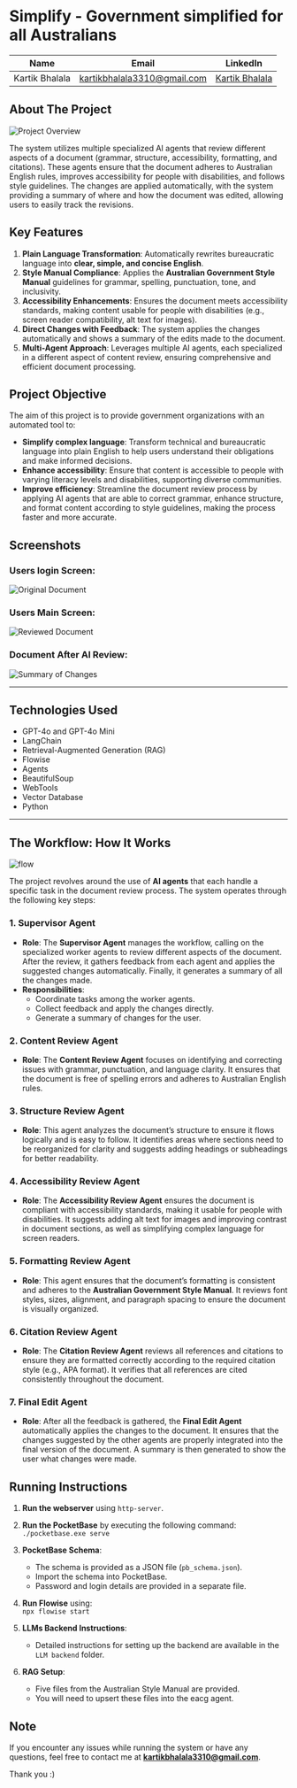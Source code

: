 # Simplify - Government simplified for all Australians


| Name           | Email                           | LinkedIn                                   |
| -------------- | ------------------------------- | ------------------------------------------ |
| Kartik Bhalala | kartikbhalala3310@gmail.com      | [Kartik Bhalala](https://www.linkedin.com/in/kartik-bhalala/) |

## About The Project

![Project Overview](./images/agents.png)


The system utilizes multiple specialized AI agents that review different aspects of a document (grammar, structure, accessibility, formatting, and citations). These agents ensure that the document adheres to Australian English rules, improves accessibility for people with disabilities, and follows style guidelines. The changes are applied automatically, with the system providing a summary of where and how the document was edited, allowing users to easily track the revisions.

## Key Features

1. **Plain Language Transformation**: Automatically rewrites bureaucratic language into **clear, simple, and concise English**.
2. **Style Manual Compliance**: Applies the **Australian Government Style Manual** guidelines for grammar, spelling, punctuation, tone, and inclusivity.
3. **Accessibility Enhancements**: Ensures the document meets accessibility standards, making content usable for people with disabilities (e.g., screen reader compatibility, alt text for images).
4. **Direct Changes with Feedback**: The system applies the changes automatically and shows a summary of the edits made to the document.
5. **Multi-Agent Approach**: Leverages multiple AI agents, each specialized in a different aspect of content review, ensuring comprehensive and efficient document processing.

## Project Objective

The aim of this project is to provide government organizations with an automated tool to:
- **Simplify complex language**: Transform technical and bureaucratic language into plain English to help users understand their obligations and make informed decisions.
- **Enhance accessibility**: Ensure that content is accessible to people with varying literacy levels and disabilities, supporting diverse communities.
- **Improve efficiency**: Streamline the document review process by applying AI agents that are able to correct grammar, enhance structure, and format content according to style guidelines, making the process faster and more accurate.

## Screenshots

### Users login Screen:
![Original Document](images/login.jpeg)

### Users Main Screen:
![Reviewed Document](images/first.png)

### Document After AI Review:
![Summary of Changes](images/finaloutput.png)

---

## Technologies Used

- GPT-4o and GPT-4o Mini
- LangChain
- Retrieval-Augmented Generation (RAG)
- Flowise
- Agents
- BeautifulSoup
- WebTools
- Vector Database
- Python

---

## The Workflow: How It Works

![flow](images/flow.png)


The project revolves around the use of **AI agents** that each handle a specific task in the document review process. The system operates through the following key steps:

### 1. **Supervisor Agent**
- **Role**: The **Supervisor Agent** manages the workflow, calling on the specialized worker agents to review different aspects of the document. After the review, it gathers feedback from each agent and applies the suggested changes automatically. Finally, it generates a summary of all the changes made.
- **Responsibilities**:
  - Coordinate tasks among the worker agents.
  - Collect feedback and apply the changes directly.
  - Generate a summary of changes for the user.

### 2. **Content Review Agent**
- **Role**: The **Content Review Agent** focuses on identifying and correcting issues with grammar, punctuation, and language clarity. It ensures that the document is free of spelling errors and adheres to Australian English rules.

### 3. **Structure Review Agent**
- **Role**: This agent analyzes the document’s structure to ensure it flows logically and is easy to follow. It identifies areas where sections need to be reorganized for clarity and suggests adding headings or subheadings for better readability.

### 4. **Accessibility Review Agent**
- **Role**: The **Accessibility Review Agent** ensures the document is compliant with accessibility standards, making it usable for people with disabilities. It suggests adding alt text for images and improving contrast in document sections, as well as simplifying complex language for screen readers.

### 5. **Formatting Review Agent**
- **Role**: This agent ensures that the document’s formatting is consistent and adheres to the **Australian Government Style Manual**. It reviews font styles, sizes, alignment, and paragraph spacing to ensure the document is visually organized.

### 6. **Citation Review Agent**
- **Role**: The **Citation Review Agent** reviews all references and citations to ensure they are formatted correctly according to the required citation style (e.g., APA format). It verifies that all references are cited consistently throughout the document.

### 7. **Final Edit Agent**
- **Role**: After all the feedback is gathered, the **Final Edit Agent** automatically applies the changes to the document. It ensures that the changes suggested by the other agents are properly integrated into the final version of the document. A summary is then generated to show the user what changes were made.

## Running Instructions

1. **Run the webserver** using `http-server`.
   
2. **Run the PocketBase** by executing the following command:  
   `./pocketbase.exe serve`

3. **PocketBase Schema**:  
   - The schema is provided as a JSON file (`pb_schema.json`).
   - Import the schema into PocketBase.
   - Password and login details are provided in a separate file.

4. **Run Flowise** using:  
   `npx flowise start`

5. **LLMs Backend Instructions**:  
   - Detailed instructions for setting up the backend are available in the `LLM backend` folder.

6. **RAG Setup**:  
   - Five files from the Australian Style Manual are provided.
   - You will need to upsert these files into the eacg agent.


## Note

If you encounter any issues while running the system or have any questions, feel free to contact me at **kartikbhalala3310@gmail.com**.

Thank you :)



